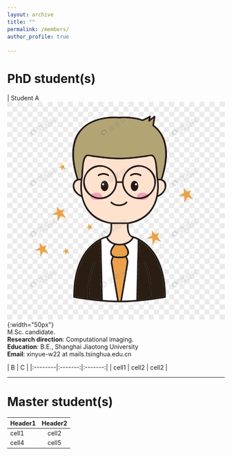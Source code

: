 ```yaml
---
layout: archive
title: ""
permalink: /members/
author_profile: true

---
```


PhD student(s)
======
<!-- ![THU](/images/THU.png){: .align-left width="200px"}   你看不到我看不到我 -->
<!-- * 2009-2013年，B.S. in Chemistry, Nankai University, 2009-2013 你看不到我看不到我 -->
<!-- # ![NKU](/images/NKU.png){: .align-right width="200px"}    你看不到我看不到我 -->

| Student A </br> ![A](/images/A.png){:width="50px"} </br>
M.Sc. candidate. <br> <b>Research direction</b>: Computational imaging. <br> <b>Education</b>: B.E., Shanghai Jiaotong University<br> <b>Email</b>: xinyue-w22 at mails.tsinghua.edu.cn</p>| B | C | 
|:--------|:-------:|:-------:|
| cell1   | cell2   | cell2   | 

---

Master student(s)
======
| Header1 | Header2 | 
|:--------|:-------:|
| cell1   | cell2   | 
| cell4   | cell5   | 
